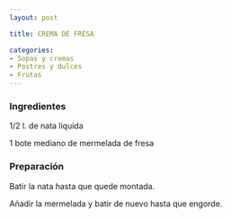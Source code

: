 ```yaml
---
layout: post

title: CREMA DE FRESA

categories:
- Sopas y cremas
- Postres y dulces
- Frutas
---
```

<h3>Ingredientes</h3>
1/2 l. de nata líquida

1 bote mediano de mermelada de fresa

<h3>Preparación</h3>
Batir la nata hasta que quede montada.

Añadir la mermelada y batir de nuevo hasta que engorde.

